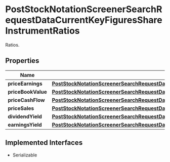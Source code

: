 

# PostStockNotationScreenerSearchRequestDataCurrentKeyFiguresShareInstrumentRatios

Ratios.

## Properties

Name | Type | Description | Notes
------------ | ------------- | ------------- | -------------
**priceEarnings** | [**PostStockNotationScreenerSearchRequestDataCurrentKeyFiguresShareInstrumentRatiosPriceEarnings**](PostStockNotationScreenerSearchRequestDataCurrentKeyFiguresShareInstrumentRatiosPriceEarnings.md) |  |  [optional]
**priceBookValue** | [**PostStockNotationScreenerSearchRequestDataCurrentKeyFiguresShareInstrumentRatiosPriceBookValue**](PostStockNotationScreenerSearchRequestDataCurrentKeyFiguresShareInstrumentRatiosPriceBookValue.md) |  |  [optional]
**priceCashFlow** | [**PostStockNotationScreenerSearchRequestDataCurrentKeyFiguresShareInstrumentRatiosPriceCashFlow**](PostStockNotationScreenerSearchRequestDataCurrentKeyFiguresShareInstrumentRatiosPriceCashFlow.md) |  |  [optional]
**priceSales** | [**PostStockNotationScreenerSearchRequestDataCurrentKeyFiguresShareInstrumentRatiosPriceSales**](PostStockNotationScreenerSearchRequestDataCurrentKeyFiguresShareInstrumentRatiosPriceSales.md) |  |  [optional]
**dividendYield** | [**PostStockNotationScreenerSearchRequestDataCurrentKeyFiguresShareInstrumentRatiosDividendYield**](PostStockNotationScreenerSearchRequestDataCurrentKeyFiguresShareInstrumentRatiosDividendYield.md) |  |  [optional]
**earningsYield** | [**PostStockNotationScreenerSearchRequestDataCurrentKeyFiguresShareInstrumentRatiosEarningsYield**](PostStockNotationScreenerSearchRequestDataCurrentKeyFiguresShareInstrumentRatiosEarningsYield.md) |  |  [optional]


## Implemented Interfaces

* Serializable


